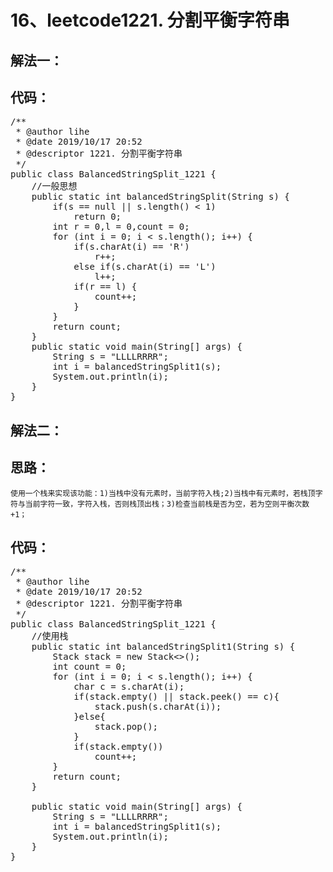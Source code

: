 # 16、leetcode1221. 分割平衡字符串
解法一：
--  
代码： 
--
<pre>
/**
 * @author lihe
 * @date 2019/10/17 20:52
 * @descriptor 1221. 分割平衡字符串
 */
public class BalancedStringSplit_1221 {
    //一般思想
    public static int balancedStringSplit(String s) {
        if(s == null || s.length() < 1)
            return 0;
        int r = 0,l = 0,count = 0;
        for (int i = 0; i < s.length(); i++) {
            if(s.charAt(i) == 'R')
                r++;
            else if(s.charAt(i) == 'L')
                l++;
            if(r == l) {
                count++;
            }
        }
        return count;
    }
    public static void main(String[] args) {
        String s = "LLLLRRRR";
        int i = balancedStringSplit1(s);
        System.out.println(i);
    }
}
</pre>
解法二：
--  
思路：
--
    使用一个栈来实现该功能：1)当栈中没有元素时，当前字符入栈;2)当栈中有元素时，若栈顶字符与当前字符一致，字符入栈，否则栈顶出栈；3)检查当前栈是否为空，若为空则平衡次数+1；    
代码： 
--
<pre>
/**
 * @author lihe
 * @date 2019/10/17 20:52
 * @descriptor 1221. 分割平衡字符串
 */
public class BalancedStringSplit_1221 {
    //使用栈
    public static int balancedStringSplit1(String s) {
        Stack<Character> stack = new Stack<>();
        int count = 0;
        for (int i = 0; i < s.length(); i++) {
            char c = s.charAt(i);
            if(stack.empty() || stack.peek() == c){
                stack.push(s.charAt(i));
            }else{
                stack.pop();
            }
            if(stack.empty())
                count++;
        }
        return count;
    }

    public static void main(String[] args) {
        String s = "LLLLRRRR";
        int i = balancedStringSplit1(s);
        System.out.println(i);
    }
}
</pre>

